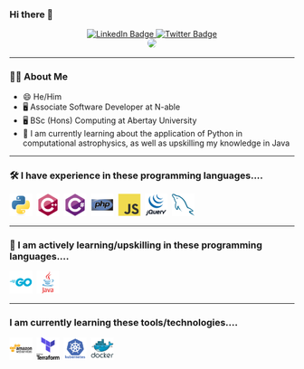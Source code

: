 ### Hi there 👋

<!--
**AeternaX1/AeternaX1** is a ✨ _special_ ✨ repository because its `README.md` (this file) appears on your GitHub profile.

Here are some ideas to get you started:

- 🔭 I’m currently working on ...
- 🌱 I’m currently learning ...
- 👯 I’m looking to collaborate on ...
- 🤔 I’m looking for help with ...
- 💬 Ask me about ...
- 📫 How to reach me: ...
- 😄 Pronouns: ...
- ⚡ Fun fact: ...
-->

<!-- Socials -->
<div id = "badges" align = "center">
  <a href = "https://www.linkedin.com/in/aeternax1/">
    <img src = "https://img.shields.io/badge/LinkedIn-blue?style=for-the-badge&logo=linkedin&logoColor=white" alt = "LinkedIn Badge" width = "100px" height = "25px"/>
  </a>
  
  <a href = "https://twitter.com/AeternaX1" align = "center">
    <img src = "https://img.shields.io/badge/Twitter-blue?style=for-the-badge&logo=twitter&logoColor=white" alt = "Twitter Badge" width = "100px" height = "25px"/>
  </a>
</div>

<!-- Image -->
<div id = "header" align = "center">
    <!--<img src = "https://media.giphy.com/media/lJNoBCvQYp7nq/giphy.gif" width = "500" height = "500"/>-->
    <img src = "https://c.tenor.com/0ygiqFaX-ssAAAAC/bongo-cat-typing.gif" style="border-radius:50%"/>
</div>

---

### 👩‍💻 About Me
- 😄 He/Him
- 🖥️ Associate Software Developer at N-able
- 🖥️ BSc (Hons) Computing at Abertay University
- 🌱 I am currently learning about the application of Python in computational astrophysics, as well as upskilling my knowledge in Java

---

### 🛠️ I have experience in these programming languages....
<div>
  <img src="https://github.com/devicons/devicon/blob/master/icons/python/python-original.svg" title="Python" alt="Python" width="40" height="40"/>&nbsp;
  <img src="https://github.com/devicons/devicon/blob/master/icons/cplusplus/cplusplus-original.svg" title="Cplusplus" alt="Cplusplus" width="40" height="40"/>&nbsp;
  <img src="https://github.com/devicons/devicon/blob/master/icons/csharp/csharp-original.svg" title="Csharp" alt="Csharp" width="40" height="40"/>&nbsp;
  <img src="https://github.com/devicons/devicon/blob/master/icons/php/php-original.svg" title="php" alt="php" width="40" height="40"/>&nbsp;
  <img src="https://github.com/devicons/devicon/blob/master/icons/javascript/javascript-original.svg" title="JavaScript" alt="JavaScript" width="40" height="40"/>&nbsp;
  <img src="https://github.com/devicons/devicon/blob/master/icons/jquery/jquery-original-wordmark.svg" title="jquery" alt="jquery" width="40" height="40"/>&nbsp;
  <img src="https://github.com/devicons/devicon/blob/master/icons/mysql/mysql-original.svg" title="MySQL" alt="MySQL" width="40" height="40"/>&nbsp;
</div>

---

### 🔧 I am actively learning/upskilling in these programming languages....
<div>
  <img src="https://github.com/devicons/devicon/blob/master/icons/go/go-original-wordmark.svg" title="go" alt="go" width="40" height="40"/>&nbsp;
  <img src="https://github.com/devicons/devicon/blob/master/icons/java/java-original-wordmark.svg" title="Java" alt="Java" width="40" height="40"/>&nbsp;
</div>

---

### I am currently learning these tools/technologies....
<div>
  <img src="https://github.com/devicons/devicon/blob/master/icons/amazonwebservices/amazonwebservices-original-wordmark.svg" title="aws" alt="AWS" width="40" height="40"/>&nbsp;
  <img src="https://github.com/devicons/devicon/blob/master/icons/terraform/terraform-original-wordmark.svg" title="terraform" alt="Terraform" width="40" height="40"/>&nbsp;
  <img src="https://github.com/devicons/devicon/blob/master/icons/kubernetes/kubernetes-plain-wordmark.svg" title="kubernetes" alt="Kubernetes" width="40" height="40"/>&nbsp;
  <img src="https://github.com/devicons/devicon/blob/master/icons/docker/docker-original-wordmark.svg" title="docker" alt="Docker" width="40" height="40"/>&nbsp;
</div>

